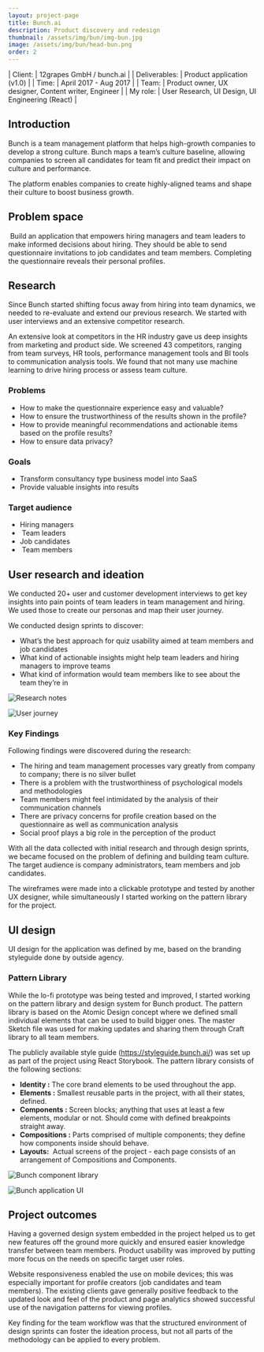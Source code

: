```yaml
---
layout: project-page
title: Bunch.ai
description: Product discovery and redesign
thumbnail: /assets/img/bun/img-bun.jpg
image: /assets/img/bun/head-bun.png
order: 2
---
```


| Client:		| 12grapes GmbH / bunch.ai |
| Deliverables:	| Product application (v1.0) |
| Time:		    | April 2017 - Aug 2017 |
| Team:		    | Product owner, UX designer, Content writer, Engineer |
| My role:		| User Research, UI Design, UI Engineering (React) |

## Introduction 

Bunch is a team management platform that helps high-growth companies to develop a strong culture. 
Bunch maps a team’s culture baseline, allowing companies to screen all candidates for team fit and predict their impact on culture and performance. 

The platform enables companies to create highly-aligned teams and shape their culture to boost business growth.

## Problem space

 Build an application that empowers hiring managers and team leaders to make informed decisions about hiring.
They should be able to send questionnaire invitations to job candidates and team members. 
Completing the questionnaire reveals their personal profiles.

## Research

Since Bunch started shifting focus away from hiring into team dynamics, we needed to re-evaluate and extend our previous research. 
We started with user interviews and an extensive competitor research.

An extensive look at competitors in the HR industry gave us deep insights from marketing and product side. 
We screened 43 competitors, ranging from team surveys, HR tools, performance management tools and BI tools to communication analysis tools.
We found that not many use machine learning to drive hiring process or assess team culture. 

### Problems

- How to make the questionnaire experience easy and valuable?
- How to ensure the trustworthiness of the results shown in the profile?
- How to provide meaningful recommendations and actionable items based on the profile results?
- How to ensure data privacy?

### Goals

- Transform consultancy type business model into SaaS
- Provide valuable insights into results

### Target audience

- Hiring managers
-  Team leaders 
- Job candidates
-  Team members

## User research and ideation

We conducted 20+ user and customer development interviews to get key insights into pain points of team leaders in team management and hiring. 
We used those to create our personas and map their user journey.

We conducted design sprints to discover: 

- What’s the best approach for quiz usability aimed at team members and job candidates     
- What kind of actionable insights might help team leaders and hiring managers to improve teams 
- What kind of information would team members like to see about the team they’re in

![Research notes](/assets/img/bun/bun-res.jpg)

![User journey](/assets/img/bun/bun-uj.jpg)


### Key Findings

Following findings were discovered during the research:

- The hiring and team management processes vary greatly from company to company; there is no silver bullet
- There is a problem with the trustworthiness of psychological models and methodologies
- Team members might feel intimidated by the analysis of their communication channels
- There are privacy concerns for profile creation based on the questionnaire as well as communication analysis
- Social proof plays a big role in the perception of the product

With all the data collected with initial research and through design sprints, we became focused on the problem of defining and building team culture. 
The target audience is company administrators, team members and job candidates.

The wireframes were made into a clickable prototype and tested by another UX designer, while simultaneously I started working on the pattern library for the project.

## UI design

UI design for the application was defined by me, based on the branding styleguide done by outside agency.

### Pattern Library

While the lo-fi prototype was being tested and improved, I started working on the pattern library and design system for Bunch product.
The pattern library is based on the Atomic Design concept where we defined small individual elements that can be used to build bigger ones.
The master Sketch file was used for making updates and sharing them through Craft library to all team members.

The publicly available style guide (https://styleguide.bunch.ai/) was set up as part of the project using React Storybook.
The pattern library consists of the following sections:
- **Identity :** The core brand elements to be used throughout the app.
- **Elements :** Smallest reusable parts in the project, with all their states, defined.
- **Components :** Screen blocks; anything that uses at least a few elements, modular or not. Should come with defined breakpoints straight away.
- **Compositions :** Parts comprised of multiple components; they define how components inside should behave.
- **Layouts:**  Actual screens of the project - each page consists of an arrangement of Compositions and Components.

![Bunch component library](/assets/img/bun/bun-cl.jpg)

![Bunch application UI](/assets/img/bun/bun-ui.jpg)

## Project outcomes

Having a governed design system embedded in the project helped us to get new features off the ground more quickly and ensured easier knowledge transfer between team members.
Product usability was improved by putting more focus on the needs on specific target user roles.

Website responsiveness enabled the use on mobile devices; this was especially important for profile creators (job candidates and team members).
The existing clients gave generally positive feedback to the updated look and feel of the product and page analytics showed successful use of the navigation patterns for viewing profiles.

Key finding for the team workflow was that the structured environment of design sprints can foster the ideation process, but not all parts of the methodology can be applied to every problem.
